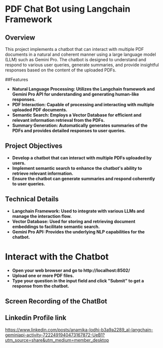 # PDF Chat Bot using Langchain Framework

## Overview
This project implements a chatbot that can interact with multiple PDF documents in a natural and coherent manner using a large language model (LLM) such as Gemini Pro. The chatbot is designed to understand and respond to various user queries, generate summaries, and provide insightful responses based on the content of the uploaded PDFs.

##Features
- **Natural Language Processing: Utilizes the Langchain framework and Gemini Pro API for understanding and generating human-like responses.**
- **PDF Interaction: Capable of processing and interacting with multiple uploaded PDF documents.**
- **Semantic Search: Employs a Vector Database for efficient and relevant information retrieval from the PDFs.**
- **Summary Generation: Automatically generates summaries of the PDFs and provides detailed responses to user queries.**

## Project Objectives
- **Develop a chatbot that can interact with multiple PDFs uploaded by users.**
- **Implement semantic search to enhance the chatbot's ability to retrieve relevant information.**
- **Ensure the chatbot can generate summaries and respond coherently to user queries.**

## Technical Details
- **Langchain Framework: Used to integrate with various LLMs and manage the interaction flow.**
- **Vector Database: Used for storing and retrieving document embeddings to facilitate semantic search.**
- **Gemini Pro API: Provides the underlying NLP capabilities for the chatbot.**

# Interact with the Chatbot
- **Open your web browser and go to http://localhost:8502/**
- **Upload one or more PDF files.**
- **Type your question in the input field and click "Submit" to get a response from the chatbot.**

## Screen Recording of the ChatBot


## Linkedin Profile link 
https://www.linkedin.com/posts/anamika-lodhi-b3a9a2289_al-langchain-geminiapi-activity-7222491940473167872-UeB1?utm_source=share&utm_medium=member_desktop

